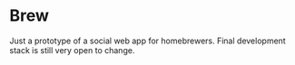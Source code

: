 Brew
====
Just a prototype of a social web app for homebrewers.
Final development stack is still very open to change.
